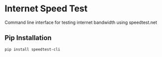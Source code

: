# Internet Speed Test

Command line interface for testing internet bandwidth using speedtest.net

## Pip Installation
``` 
pip install speedtest-cli 
```
